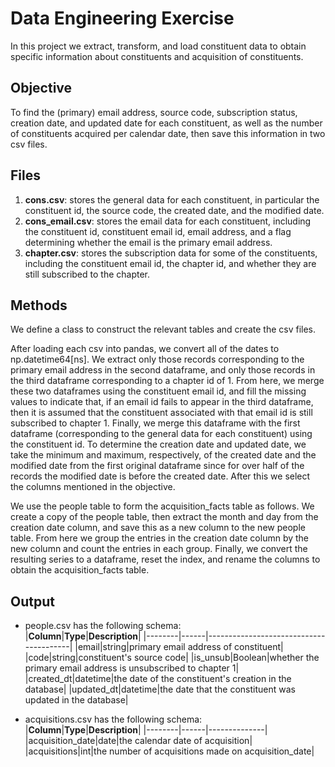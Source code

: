 # Data Engineering Exercise
In this project we extract, transform, and load constituent data to obtain specific information about constituents and acquisition of constituents.

## Objective

To find the (primary) email address, source code, subscription status, creation date, and updated date for each constituent, as well as the number of constituents 
acquired per calendar date, then save this information in two csv files.

## Files

1. **cons.csv**: stores the general data for each constituent, in particular the constituent id, the source code, the created date, and the modified date. <br>
2. **cons_email.csv**: stores the email data for each constituent, including the constituent id, constituent email id, email address, and a flag determining whether
the email is the primary email address. <br>
3. **chapter.csv**: stores the subscription data for some of the constituents, including the constituent email id, the chapter id, and whether they are still 
subscribed to the chapter. <br>

## Methods

We define a class to construct the relevant tables and create the csv files.

After loading each csv into pandas, we convert all of the dates to np.datetime64[ns]. We extract only those records corresponding to the primary email address in the
second dataframe, and only those records in the third dataframe corresponding to a chapter id of 1. From here, we merge these two dataframes using the constituent email id,
and fill the missing values to indicate that, if an email id fails to appear in the third dataframe, then it is assumed that the constituent associated with that email 
id is still subscribed to chapter 1. Finally, we merge this dataframe with the first dataframe (corresponding to the general data for each constituent) using the constituent
id. To determine the creation date and updated date, we take the minimum and maximum, respectively, of the created date and the modified date from the first original 
dataframe since for over half of the records the modified date is before the created date. After this we select the columns mentioned in the objective.

We use the people table to form the acquisition_facts table as follows. We create a copy of the people table, then extract the month and day from the creation date column,
and save this as a new column to the new people table. From here we group the entries in the creation date column by the new column and count the entries in each group.
Finally, we convert the resulting series to a dataframe, reset the index, and rename the columns to obtain the acquisition_facts table.

## Output

* people.csv has the following schema: <br>
  |**Column**|**Type**|**Description**|
  |--------|------|----------------------------------------|
  |email|string|primary email address of constituent|
  |code|string|constituent's source code|
  |is_unsub|Boolean|whether the primary email address is unsubscribed to chapter 1|
  |created_dt|datetime|the date of the constituent's creation in the database|
  |updated_dt|datetime|the date that the constituent was updated in the database|

* acquisitions.csv has the following schema: <br>
  |**Column**|**Type**|**Description**|
  |--------|------|--------------|
  |acquisition_date|date|the calendar date of acquisition|
  |acquisitions|int|the number of acquisitions made on acquisition_date|






